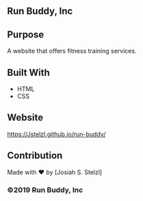 ## Run Buddy, Inc

## Purpose
A website that offers fitness training services. 

## Built With
* HTML
* CSS

## Website
https://Jstelzl.github.io/run-buddy/

## Contribution
Made with ❤️ by [Josiah S. Stelzl]

### ©️2019 Run Buddy, Inc 
